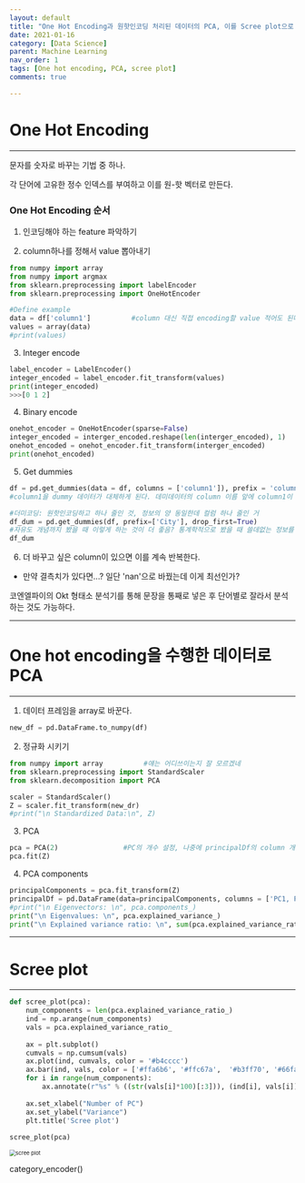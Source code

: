 ```yaml
---
layout: default
title: "One Hot Encoding과 원핫인코딩 처리된 데이터의 PCA, 이를 Scree plot으로 그리기"
date: 2021-01-16
category: [Data Science]
parent: Machine Learning
nav_order: 1
tags: [One hot encoding, PCA, scree plot]
comments: true

---
```




# One Hot Encoding

---

문자를 숫자로 바꾸는 기법 중 하나.

각 단어에 고유한 정수 인덱스를 부여하고 이를 원-핫 벡터로 만든다.



### One Hot Encoding 순서



1. 인코딩해야 하는 feature 파악하기

2. column하나를 정해서 value 뽑아내기

```python
from numpy import array
from numpy import argmax
from sklearn.preprocessing import labelEncoder
from sklearn.preprocessing import OneHotEncoder

#Define example
data = df['column1']          #column 대신 직접 encoding할 value 적어도 된다. data ='a','b','c'
values = array(data)
#print(values)
```

3. Integer encode

```python
label_encoder = LabelEncoder()
integer_encoded = label_encoder.fit_transform(values)
print(integer_encoded)
>>>[0 1 2]
```

4. Binary encode

```python
onehot_encoder = OneHotEncoder(sparse=False)
integer_encoded = interger_encoded.reshape(len(interger_encoded), 1)
onehot_encoded = onehot_encoder.fit_transform(interger_encoded)
print(onehot_encoded)
```

5. Get dummies

```python
df = pd.get_dummies(data = df, columns = ['column1']), prefix = 'column1'
#column1을 dummy 데이터가 대체하게 된다. 데미데이터의 column 이름 앞에 column1이 붙음
```
```python
#더미코딩: 원핫인코딩하고 하나 줄인 것, 정보의 양 동일한데 컬럼 하나 줄인 거
df_dum = pd.get_dummies(df, prefix=['City'], drop_first=True)  
#자유도 개념까지 봤을 때 이렇게 하는 것이 더 좋음? 통계학적으로 봤을 때 쓸데없는 정보를 줄인 것
df_dum
```

6. 더 바꾸고 싶은 column이 있으면 이를 계속 반복한다.

* 만약 결측치가 있다면...? 일단 'nan'으로 바꿨는데 이게 최선인가?

코엔엘파이의 Okt 형태소 분석기를 통해 문장을 통째로 넣은 후 단어별로 잘라서 분석하는 것도 가능하다.

---



# One hot encoding을 수행한 데이터로 PCA

---



1. 데이터 프레임을 array로 바꾼다.

```python
new_df = pd.DataFrame.to_numpy(df)
```

2. 정규화 시키기

```python
from numpy import array          #얘는 어디쓰이는지 잘 모르겠네
from sklearn.preprocessing import StandardScaler
from sklearn.decomposition import PCA

scaler = StandardScaler()
Z = scaler.fit_transform(new_dr)
#print("\n Standardized Data:\n", Z)
```

3. PCA

```python
pca = PCA(2)                #PC의 개수 설정, 나중에 principalDf의 column 개수랑 맞춰야 함
pca.fit(Z)
```

4. PCA components

```python
principalComponents = pca.fit_transform(Z)
principalDf = pd.DataFrame(data=principalComponents, columns = ['PC1, PC2'])
#print("\n Eigenvectors: \n", pca.components_)
print("\n Eigenvalues: \n", pca.explained_variance_)
print("\n Explained variance ratio: \n", sum(pca.explained_variance_ratio_))
```

---



# Scree plot

---

```python
def scree_plot(pca):
    num_components = len(pca.explained_variance_ratio_)
    ind = np.arange(num_components)
    vals = pca.explained_variance_ratio_
    
    ax = plt.subplot()
    cumvals = np.cumsum(vals)
    ax.plot(ind, cumvals, color = '#b4cccc')
    ax.bar(ind, vals, color = ['#ffa6b6', '#ffc67a',  '#b3ff70', '#66faf7', '#c591ff'])
    for i in range(num_components):
        ax.annotate(r"%s" % ((str(vals[i]*100)[:3])), (ind[i], vals[i]), va = "bottom", ha = "center", fontsize = 13)
     
    ax.set_xlabel("Number of PC")
    ax.set_ylabel("Variance")
    plt.title('Scree plot')
    
scree_plot(pca)
```

<img src="C:\Users\Boyoon Jang\Desktop\Repository\blog_backup\assets\images\screeplot.PNG" alt="scree plot" style="zoom:67%;" />

category_encoder()

```python

```

